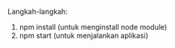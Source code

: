 Langkah-langkah:
1. npm install (untuk menginstall node module)
2. npm start (untuk menjalankan aplikasi)
